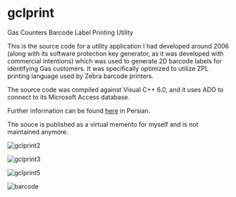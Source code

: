 # gclprint
Gas Counters Barcode Label Printing Utility

This is the source code for a utility application I had developed around 2006 (along with its software protection key generator, as it was developed with commercial intentions) which was used to generate 2D barcode labels for identifying Gas customers. It was specifically optimized to utilize ZPL printing language used by Zebra barcode printers.

The source code was compiled against Visual C++ 6.0, and it uses ADO to connect to its Microsoft Access database.

Further information can be found [here](http://arakara.gozir.com/weblog/?p=60) in Persian.

The souce is published as a virtual memento for myself and is not maintained anymore.

![gclprint2](https://user-images.githubusercontent.com/582212/94848722-4441be80-0431-11eb-840c-cf3769cdf89f.gif)

![gclprint3](https://user-images.githubusercontent.com/582212/94848727-460b8200-0431-11eb-8553-4c7fd85c3921.gif)

![gclprint5](https://user-images.githubusercontent.com/582212/94848733-46a41880-0431-11eb-9a7a-04053b434b76.gif)

![barcode](https://user-images.githubusercontent.com/582212/94848736-47d54580-0431-11eb-9451-dcd13f404cc3.jpg)

